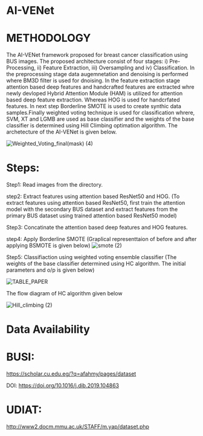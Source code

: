 # AI-VENet

# METHODOLOGY

The AI-VENet framework proposed for breast cancer classification using BUS images. The proposed architecture consist of four stages: i) Pre-Processing, ii) Feature Extraction, iii) Oversampling and iv) Classification. In the preprocessing stage data augemnetation and denoising is performed where BM3D filter is used for dnoising. In the feature extraction stage attention based deep features and handcrafted features are extracted whre newly devloped Hybrid Attention Module (HAM) is utilized for attention based deep feature extraction. Whereas HOG is used for handcrfated features. In next step Borderline SMOTE is used to create synthic data samples.Finally weighted voting technique is used for classification whrere, SVM, XT and LGMB are used as base classifier and the weights of the base classifier is determined using Hill Climbing optimation algorithm. The archetecture of the AI-VENet is given below.


![Weighted_Voting_final(mask) (4)](https://github.com/Saviournitgithub/AI-VENet/assets/164878062/138cfa96-6f35-4954-aab3-91ca58d94712)




# Steps:

Step1: Read images from the directory.

step2: Extract features using attention based ResNet50 and HOG. (To extract features using attention based ResNet50, first train the attention model with the secondary BUS dataset and extract features from the primary BUS dataset using trained attention based ResNet50 model)

Step3: Concatinate the attention based deep features and HOG features.

step4: Apply  Borderline SMOTE (Graplical representtaion of before and after applying BSMOTE is given below)
![smote (2)](https://github.com/Saviournitgithub/AI-VENet/assets/164878062/9b7fa753-c0ef-40fa-8096-763c9850a514)

Step5: Classifiaction using weighted voting ensemble classifier (The weights of the base classifier determined using HC algorithm. The initial parameters and o/p is given below)

![TABLE_PAPER](https://github.com/Saviournitgithub/AI-VENet/assets/164878062/b6945089-5a27-4673-9fc5-3bb1b7f18b2b)

The flow diagram of HC algorithm given below



![Hill_climbing (2)](https://github.com/Saviournitgithub/AI-VENet/assets/164878062/f7a11fb4-73a5-4e34-a5c4-42f0e7d9881b)


# Data Availability

# BUSI:
https://scholar.cu.edu.eg/?q=afahmy/pages/dataset

DOI: https://doi.org/10.1016/j.dib.2019.104863

# UDIAT:
http://www2.docm.mmu.ac.uk/STAFF/m.yap/dataset.php

